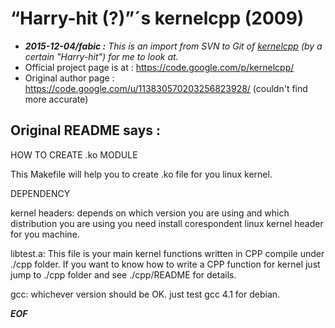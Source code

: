 # “Harry-hit (?)”´s kernelcpp (2009)

* _**2015-12-04/fabic :** This is an import from SVN to Git of
  [kernelcpp](https://code.google.com/p/kernelcpp/) (by a certain "Harry-hit") for me to look at._
* Official project page is at : <https://code.google.com/p/kernelcpp/>
* Original author page : <https://code.google.com/u/113830570203256823928/> (couldn't find more accurate)

## Original README says :

HOW TO CREATE .ko MODULE

This Makefile will help you to create .ko file for you linux kernel.

DEPENDENCY

kernel headers: depends on which version you are using and which distribution you are using you need install
corespondent linux kernel header for you machine.

libtest.a: This file is your main kernel functions written in CPP compile under ./cpp folder. If you want to know how to
write a CPP function for kernel just jump to ./cpp folder and see ./cpp/README for details.

gcc: whichever version should be OK. just test gcc 4.1 for debian.

__*EOF*__

